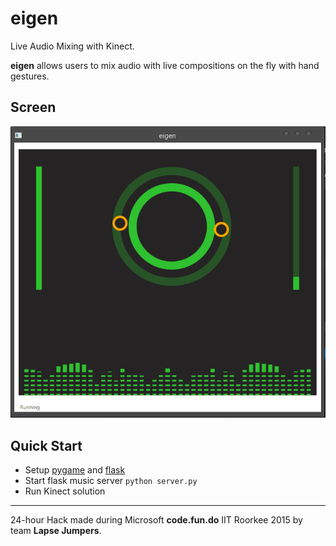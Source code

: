 # eigen

Live Audio Mixing with Kinect.

**eigen** allows users to mix audio with live compositions on the fly with hand gestures.

## Screen

![screen](eigen.png)

## Quick Start

- Setup [pygame](http://www.lfd.uci.edu/~gohlke/pythonlibs/#pygame) and [flask](http://flask.pocoo.org/)
- Start flask music server `python server.py`
- Run Kinect solution

---

24-hour Hack made during Microsoft **code.fun.do** IIT Roorkee 2015 by team **Lapse Jumpers**.
